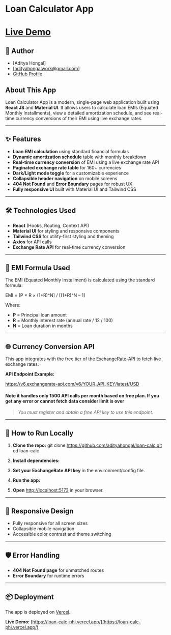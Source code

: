 # Loan Calculator App

# [Live Demo](https://loan-calc-phi.vercel.app/)


## 📝 Author

- [Aditya Hongal]
- [adityahongalwork@gmail.com]
- [GitHub Profile](https://github.com/adityahongal)

## About This App

Loan Calculator App is a modern, single-page web application built using **React JS** and **Material UI**. It allows users to calculate loan EMIs (Equated Monthly Installments), view a detailed amortization schedule, and see real-time currency conversions of their EMI using live exchange rates.

---

## ✨ Features

- **Loan EMI calculation** using standard financial formulas
- **Dynamic amortization schedule** table with monthly breakdown
- **Real-time currency conversion** of EMI using a live exchange rate API
- **Paginated exchange rate table** for 160+ currencies
- **Dark/Light mode toggle** for a customizable experience
- **Collapsible header navigation** on mobile screens
- **404 Not Found** and **Error Boundary** pages for robust UX
- **Fully responsive UI** built with Material UI and Tailwind CSS

---

## 🛠️ Technologies Used

- **React** (Hooks, Routing, Context API)
- **Material UI** for styling and responsive components
- **Tailwind CSS** for utility-first styling and theming
- **Axios** for API calls
- **Exchange Rate API** for real-time currency conversion

---

## 🧮 EMI Formula Used

The EMI (Equated Monthly Installment) is calculated using the standard formula:

EMI = [P × R × (1+R)^N] / [(1+R)^N – 1]


Where:
- **P** = Principal loan amount
- **R** = Monthly interest rate (annual rate / 12 / 100)
- **N** = Loan duration in months

---

## 🌐 Currency Conversion API

This app integrates with the free tier of the [ExchangeRate-API](https://www.exchangerate-api.com/) to fetch live exchange rates.

**API Endpoint Example:**

https://v6.exchangerate-api.com/v6/YOUR_API_KEY/latest/USD

#### Note it handles only 1500 API calls per month based on free plan. If you get any error or cannot fetch data consider limit is over

> _You must register and obtain a free API key to use this endpoint._

---

## 🚀 How to Run Locally

1. **Clone the repo:**
git clone https://github.com/adityahongal/loan-calc.git
cd loan-calc

2. **Install dependencies:**
3. **Set your ExchangeRate API key** in the environment/config file.
4. **Run the app:**
5. **Open** [http://localhost:5173](http://localhost:5173) in your browser.

---

## 📱 Responsive Design

- Fully responsive for all screen sizes
- Collapsible mobile navigation
- Accessible color contrast and theme switching

---

## 🛡️ Error Handling

- **404 Not Found page** for unmatched routes
- **Error Boundary** for runtime errors

---

## 📦 Deployment

The app is deployed on [Vercel](https://vercel.com/).

**Live Demo:** [https://loan-calc-phi.vercel.app/](https://loan-calc-phi.vercel.app/)